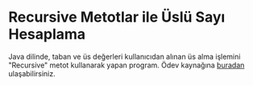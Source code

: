 # Recursive Metotlar ile Üslü Sayı Hesaplama
Java dilinde, taban ve üs değerleri kullanıcıdan alınan üs alma işlemini "Recursive" metot kullanarak yapan program. Ödev kaynağına [buradan](https://app.patika.dev/moduller/java101/odev-recursive-power) ulaşabilirsiniz. 